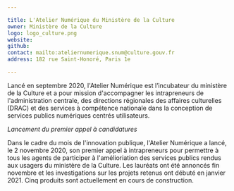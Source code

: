 ```yaml
---

title: L'Atelier Numérique du Ministère de la Culture 
owner: Ministère de la Culture 
logo: logo_culture.png
website:
github:
contact: mailto:ateliernumerique.snum@culture.gouv.fr
address: 182 rue Saint-Honoré, Paris 1e

---
```


Lancé en septembre 2020, l'Atelier Numérique est l’incubateur du ministère de la Culture et a pour mission d'accompagner les intrapreneurs de l'administration centrale, des directions régionales des affaires culturelles (DRAC) et des services à compétence nationale dans la conception de services publics numériques centrés utilisateurs.

*Lancement du premier appel à candidatures*

Dans le cadre du mois de l'innovation publique, l'Atelier Numérique a lancé, le 2 novembre 2020, son premier appel à intrapreneurs pour permettre à tous les agents de participer à l'amélioriation des services publics rendus aux usagers du ministère de la Culture. Les lauréats ont été annoncés fin novembre et les investigations sur les projets retenus ont débuté en janvier 2021. Cinq produits sont actuellement en cours de construction.
